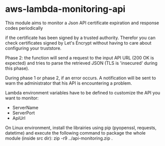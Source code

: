 # aws-lambda-monitoring-api
This module aims to monitor a Json API certificate expiration and response codes periodically

 if the certificate has been signed by a trusted authority. Therefor you can check certificates signed by Let's Encrypt without having to care about configuring your truststore.
 
Phase 2: the function will send a request to the input API URL (200 OK is expected) and tries to parse the retrieved JSON (TLS is 'insecured' during this phase).

During phase 1 or phase 2, if an error occurs. A notification will be sent to warn the administrator that his API is encountering a problem.

Lambda environment variables have to be defined to customize the API you want to monitor: 
- ServerName
- ServerPort
- ApiUrl

On Linux environment, install the librairies using pip (pyopenssl, requests, datetime) and execute the following command to package the whole module (inside src dir):
zip -r9 ../api-monitoring.zip .
